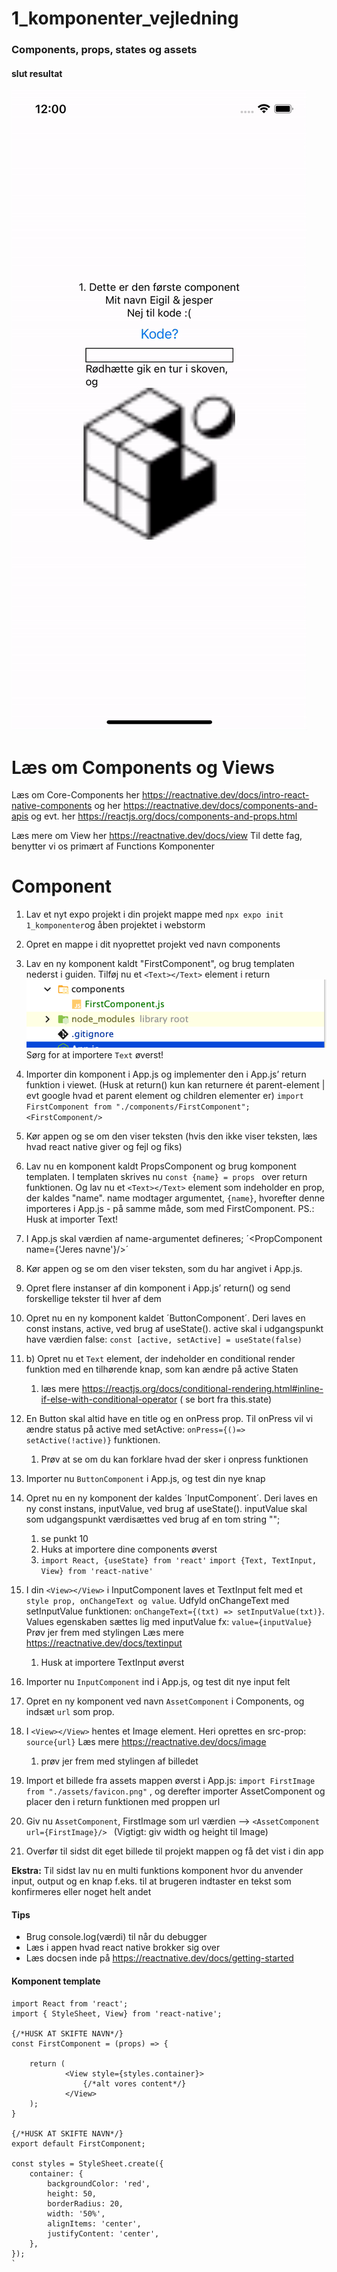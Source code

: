 # 1_komponenter_vejledning
### Components, props, states og assets

#### slut resultat
![Screenshot](gif.gif)

# Læs om Components og Views 
Læs om Core-Components her https://reactnative.dev/docs/intro-react-native-components
og her https://reactnative.dev/docs/components-and-apis
og evt. her https://reactjs.org/docs/components-and-props.html

Læs mere om View her https://reactnative.dev/docs/view
Til dette fag, benytter vi os primært af Functions Komponenter



# Component

1. Lav et nyt expo projekt i din projekt mappe med `npx expo init 1_komponenter`og åben projektet i webstorm


2. Opret en mappe i dit nyoprettet projekt ved navn components 


3. Lav en ny komponent kaldt "FirstComponent", og brug templaten nederst i guiden. Tilføj nu et `<Text></Text>` element i return  
    ![Screenshot](s1.png)
    Sørg for at importere `Text` øverst!


4. Importer din komponent i App.js og implementer den i App.js’ return funktion i viewet. (Husk at return() kun kan returnere ét parent-element | evt google hvad et parent element og children elementer er)
    `import FirstComponent from "./components/FirstComponent";`
    `<FirstComponent/>`


5.	Kør appen og se om den viser teksten (hvis den ikke viser teksten, læs hvad react native giver og fejl og fiks)

      
6.	Lav nu en komponent kaldt PropsComponent og brug komponent templaten. I templaten skrives nu `const {name} = props ` over return funktionen. Og lav nu et `<Text></Text>` element som indeholder en prop, der kaldes "name". name modtager argumentet, `{name}`, hvorefter denne importeres i App.js - på samme måde, som med  FirstComponent. PS.: Husk at importer Text!


7.	I App.js skal værdien af name-argumentet defineres; ´<PropComponent name={'Jeres navne'}/>´


8.	Kør appen og se om den viser teksten, som du har angivet i App.js.


9.	Opret flere instanser af din komponent i App.js’ return() og send forskellige tekster til hver af dem
      

10.	Opret nu en ny komponent kaldet ´ButtonComponent´. Deri laves en const instans, active, ved brug af useState(). active skal i udgangspunkt have værdien false:  `const [active, setActive] = useState(false)`


10. b) 	Opret nu et `Text` element, der indeholder en conditional render funktion med en tilhørende knap, som kan ændre på active Staten
    1. læs mere https://reactjs.org/docs/conditional-rendering.html#inline-if-else-with-conditional-operator ( se bort fra this.state)

    
11.	En Button skal altid have en title og en onPress prop. Til onPress vil vi ændre status på active med setActive: `onPress={()=> setActive(!active)}`  funktionen.
    1. Prøv at se om du kan forklare hvad der sker i onpress funktionen 

12.	Importer nu `ButtonComponent` i App.js, og test din nye knap


13. Opret nu en ny komponent der kaldes ´InputComponent´. Deri laves en ny const instans, inputValue, ved brug af useState(). inputValue skal som udgangspunkt værdisættes ved brug af en tom string "";
    1. se punkt 10
    2. Huks at importere dine components øverst
    3. `import React, {useState} from 'react'`
        `import {Text, TextInput, View} from 'react-native'`


14. I din `<View></View>` i InputComponent laves et TextInput felt med et `style prop, onChangeText og value`. Udfyld onChangeText med setInputValue funktionen: `onChangeText={(txt) => setInputValue(txt)}`. Values egenskaben sættes lig med inputValue fx: `value={inputValue}`
    Prøv jer frem med stylingen
    Læs mere https://reactnative.dev/docs/textinput
    1. Husk at importere TextInput øverst
       

15. Importer nu `InputComponent` ind i App.js, og test dit nye input felt


16. Opret en ny komponent ved navn `AssetComponent` i Components, og indsæt `url` som prop.


17. I `<View></View>` hentes et Image element. Heri oprettes en src-prop: `source{url}` Læs mere https://reactnative.dev/docs/image
    1. prøv jer frem med stylingen af billedet


16. Import et billede fra assets mappen øverst i App.js: `import FirstImage from "./assets/favicon.png"` , og derefter importer AssetComponent og placer den i return funktionen med proppen url

17. Giv nu `AssetComponent`, FirstImage som url værdien --> `<AssetComponent url={FirstImage}/> `
    (Vigtigt: giv width og height til Image)
    
18. Overfør til sidst dit eget billede til projekt mappen og få det vist i din app


**Ekstra:** Til sidst lav nu en multi funktions komponent hvor du anvender input, output og en knap f.eks. til at brugeren indtaster en tekst som konfirmeres eller noget helt andet
 

       
#### Tips
- Brug console.log(værdi) til når du debugger
- Læs i appen hvad react native brokker sig over 
- Læs docsen inde på https://reactnative.dev/docs/getting-started 

#### Komponent template

```
import React from 'react';
import { StyleSheet, View} from 'react-native';

{/*HUSK AT SKIFTE NAVN*/}
const FirstComponent = (props) => {
   
    return (
            <View style={styles.container}>
                {/*alt vores content*/}
            </View>
    );
}

{/*HUSK AT SKIFTE NAVN*/}
export default FirstComponent;

const styles = StyleSheet.create({
    container: {
        backgroundColor: 'red',
        height: 50,
        borderRadius: 20,
        width: '50%',
        alignItems: 'center',
        justifyContent: 'center',
    },
});
`


